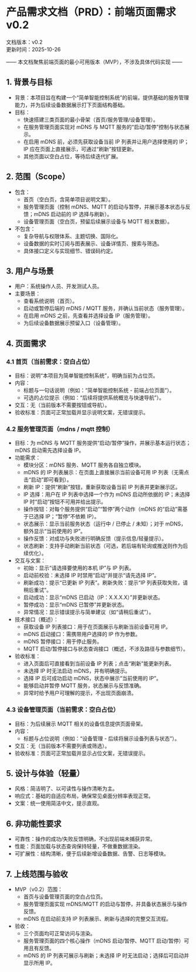 # 产品需求文档（PRD）：前端页面需求 v0.2

文档版本：v0.2  
更新时间：2025-10-26

—— 本文档聚焦前端页面的最小可用版本（MVP），不涉及具体代码实现 ——

## 1. 背景与目标
- 背景：本项目旨在构建一个“简单智能控制系统”的前端，提供基础的服务管理能力，并为后续设备数据展示打下页面结构基础。
- 目标：
  - 快速搭建三类页面的最小骨架（首页/服务管理/设备管理）。
  - 在服务管理页面实现对 mDNS 与 MQTT 服务的“启动/暂停”控制与状态展示。
  - 在启用 mDNS 前，必须先获取设备当前 IP 列表并让用户选择使用的 IP；IP 应在页面上直接展示，可通过“刷新”按钮更新。
  - 其他页面以空白占位，等待后续迭代扩展。

## 2. 范围（Scope）
- 包含：
  - 首页（空白页，含简单项目说明文案）。
  - 服务管理页面（控制 mDNS、MQTT 的启动与暂停，并展示基本状态与反馈；mDNS 启动前的 IP 选择与刷新）。
  - 设备管理页面（空白页，预留后续展示设备与 MQTT 相关数据）。
- 不包含：
  - 复杂导航与权限体系、主题切换、国际化。
  - 设备数据的实时订阅与图表展示、设备详情页、搜索与筛选。
  - 具体接口定义与实现细节、错误码约定。

## 3. 用户与场景
- 用户：系统操作人员、开发测试人员。
- 主要场景：
  - 查看系统说明（首页）。
  - 启动或暂停后端的 mDNS / MQTT 服务，并确认当前状态（服务管理）。
  - 在启用 mDNS 之前，先查看并选择设备 IP（服务管理）。
  - 为后续设备数据展示预留入口（设备管理）。

## 4. 页面需求
### 4.1 首页（当前需求：空白占位）
- 目标：说明“本项目为简单智能控制系统”，明确当前为占位页。
- 内容：
  - 标题与一句话说明（例如：“简单智能控制系统 - 前端占位页面”）。
  - 可选的占位提示（例如：“后续将提供系统概览与快速导航”）。
- 交互：无（当前版本不需要按钮或导航）。
- 验收标准：页面可正常加载并显示说明文案，无错误提示。

### 4.2 服务管理页面（mdns / mqtt 控制）
- 目标：为 mDNS 与 MQTT 服务提供“启动/暂停”操作，并展示基本运行状态；mDNS 启动需先选择设备 IP。
- 功能需求：
  - 模块分区：mDNS 服务、MQTT 服务各自独立模块。
  - mDNS 的 IP 列表展示：在页面上直接展示当前设备可用 IP 列表（无需点击“启动”即可看到）。
  - 刷新 IP：提供“刷新”按钮，重新获取设备当前 IP 列表并更新展示区。
  - IP 选择：用户在 IP 列表中选择一个作为 mDNS 启动所依据的 IP；未选择 IP 时“启动”按钮不可用并给出提示。
  - 操作按钮：对每个服务提供“启动”“暂停”两个动作（mDNS 的“启动”需基于已选择 IP；“暂停”不依赖 IP）。
  - 状态展示：显示当前服务状态（运行中 / 已停止 / 未知）；对于 mDNS，额外显示“当前使用的 IP”。
  - 操作反馈：对成功与失败进行明确反馈（提示信息/轻量提示）。
  - 状态刷新：支持手动刷新当前状态（可选，若后端有轮询或推送则作为后续优化）。
- 交互与文案：
  - 初始：显示“请选择要使用的本机 IP”与 IP 列表。
  - 启动前校验：未选择 IP 时禁用“启动”并提示“请先选择 IP”。
  - 刷新成功：提示“已更新 IP 列表”。刷新失败：提示“IP 列表获取失败，请稍后重试”。
  - 启动成功：显示“mDNS 已启动（IP：X.X.X.X）”并更新状态。
  - 暂停成功：显示“mDNS 已暂停”并更新状态。
  - 异常情况：显示错误提示与简单建议（如“请稍后重试”）。
- 技术接口（概述）：
  - 获取设备 IP 列表接口：用于在页面展示与刷新当前设备可用 IP。
  - mDNS 启动接口：需携带用户选择的 IP 作为参数。
  - mDNS 暂停接口：用于停止服务。
  - MQTT 启动/暂停接口与状态查询接口（概述，不涉及路径与参数细节）。
- 验收标准：
  - 进入页面后可直接看到当前设备 IP 列表；点击“刷新”能更新列表。
  - 未选择 IP 时无法启动 mDNS，并有明确提示。
  - 选择 IP 后可成功启动 mDNS，状态中展示“当前使用的 IP”。
  - 能够启动并暂停 MQTT 服务，状态展示与反馈准确。
  - 异常时给予用户可理解的提示，不出现页面崩溃。

### 4.3 设备管理页面（当前需求：空白占位）
- 目标：为后续展示 MQTT 相关的设备信息提供页面骨架。
- 内容：
  - 标题与占位说明（例如：“设备管理 - 后续将展示设备列表与状态”）。
- 交互：无（当前版本不需要列表或筛选）。
- 验收标准：页面可正常加载并显示占位文案，无错误提示。

## 5. 设计与体验（轻量）
- 风格：简洁明了、以可读性与操作清晰为主。
- 响应式：基础的自适应布局，确保常见桌面分辨率表现正常。
- 文案：统一使用简洁中文，提示直观。

## 6. 非功能性要求
- 可靠性：操作的成功/失败反馈明确，不出现前端未捕获异常。
- 性能：页面加载与状态查询保持轻量，不做重数据渲染。
- 可扩展性：结构清晰，便于后续新增设备数据、告警、日志等模块。

## 7. 上线范围与验收
- MVP（v0.2）范围：
  - 首页与设备管理页面的空白占位页。
  - 服务管理页面实现 mDNS/MQTT 的启动与暂停，并具备状态展示与操作反馈。
  - mDNS 在启动前支持 IP 列表展示、刷新与选择的完整交互流程。
- 验收：
  - 三个页面均可正常访问与渲染。
  - 服务管理页面的四个核心操作（mDNS 启动/暂停、MQTT 启动/暂停）可用且有反馈。
  - mDNS 的 IP 列表可展示与刷新；未选择 IP 时无法启动；选择后可启动并显示所用 IP。

